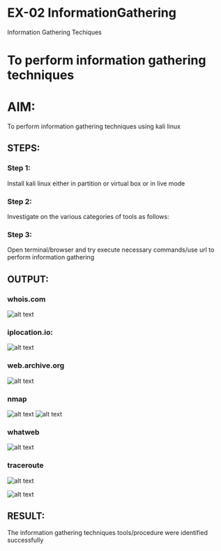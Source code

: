 # EX-02 InformationGathering
Information Gathering Techiques

# To perform information gathering techniques

# AIM:

To perform information gathering techniques using kali linux 

## STEPS:

### Step 1:

Install kali linux either in partition or virtual box or in live mode

### Step 2:

Investigate on the various categories of tools as follows:

### Step 3:
Open terminal/browser and try execute necessary commands/use url to perform information gathering


## OUTPUT:

### whois.com
![alt text](whois.png)

### iplocation.io:
![alt text](ip2.png)

### web.archive.org
![alt text](wbm.png)

### nmap
![alt text](nmap1.jpg)
![alt text](nmap2.jpg)

### whatweb
![alt text](ww.jpg)

### traceroute
![alt text](trace.jpg)

![alt text](<trace var.jpg>)

## RESULT:
The information gathering techniques tools/procedure were  identified successfully
